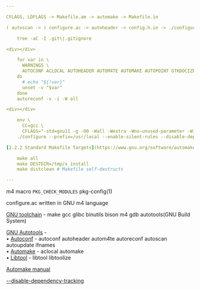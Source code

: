 ```yaml
---

CFLAGS, LDFLAGS -> Makefile.am -> automake -> Makefile.in

( autoscan -> ) configure.ac -> autoheader -> config.h.in -> ./configure -> config.h

    tree -aC -I .git\|.gitignore

<div></div>

    for var in \
      WARNINGS \
      AUTOCONF ACLOCAL AUTOHEADER AUTOM4TE AUTOMAKE AUTOPOINT GTKDOCIZE INTLTOOLIZE LIBTOOLIZE M4 MAKE
    do
      # echo "${!var}"
      unset -v "$var"
    done
    autoreconf -v -i -W all

<div></div>

    env \
      CC=gcc \
      CFLAGS="-std=gnu11 -g -O0 -Wall -Wextra -Wno-unused-parameter -Winline -Wshadow -D_GNU_SOURCE -pthread" \
    ./configure --prefix=/usr/local --enable-silent-rules --disable-dependency-tracking

[2.2.2 Standard Makefile Targets](https://www.gnu.org/software/automake/manual/html_node/Standard-Targets.html)

    make all
    make DESTDIR=/tmp/x install
    make distclean # Makefile self-destructs

---
```


m4 macro `PKG_CHECK_MODULES` pkg-config(1)

configure.ac written in GNU m4 language

[GNU toolchain](https://en.wikipedia.org/wiki/GNU_toolchain) - make gcc glibc binutils bison m4 gdb autotools(GNU Build System)

[GNU Autotools](https://en.wikipedia.org/wiki/GNU_Autotools) -\
&bullet; [Autoconf](https://en.wikipedia.org/wiki/Autoconf) - autoconf autoheader autom4te autoreconf autoscan autoupdate ifnames\
&bullet; [Automake](https://en.wikipedia.org/wiki/Automake) - aclocal automake\
&bullet; [Libtool](https://en.wikipedia.org/wiki/Libtool)   - libtool libtoolize

[Automake manual](https://www.gnu.org/software/automake/manual)

[--disable-dependency-tracking](https://www.gnu.org/software/automake/manual/html_node/Dependency-Tracking.html)
